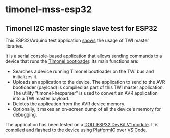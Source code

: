 # timonel-mss-esp32
## Timonel I2C master single slave test for ESP32

This ESP32/Arduino test application [shows](http://youtu.be/-7GOMToGvzI) the usage of TWI master libraries.

It is a serial console-based application that allows sending commands to a device that runs the [Timonel bootloader](https://github.com/casanovg/timonel). Its main functions are:

* Searches a device running Timonel bootloader on the TWI bus and initializes it.
* Uploads an application to the device. The application to send to the AVR bootloader (payload) is compiled as part of this TWI master application. The utility "timonel-hexparser" is used to convert an AVR application into a TWI master payload.
* Deletes the application from the AVR device memory.
* Optionally, it makes an on-screen dump of all the device's memory for debugging.

The application has been tested on a [DOIT ESP32 DevKit V1 module](https://github.com/casanovg/timonel-mss-esp32/blob/media/DOIT-ESP32-DevKit-V1-Pinout.png). It is compiled and flashed to the device using [PlatformIO](http://platformio.org) over [VS Code](http://code.visualstudio.com).